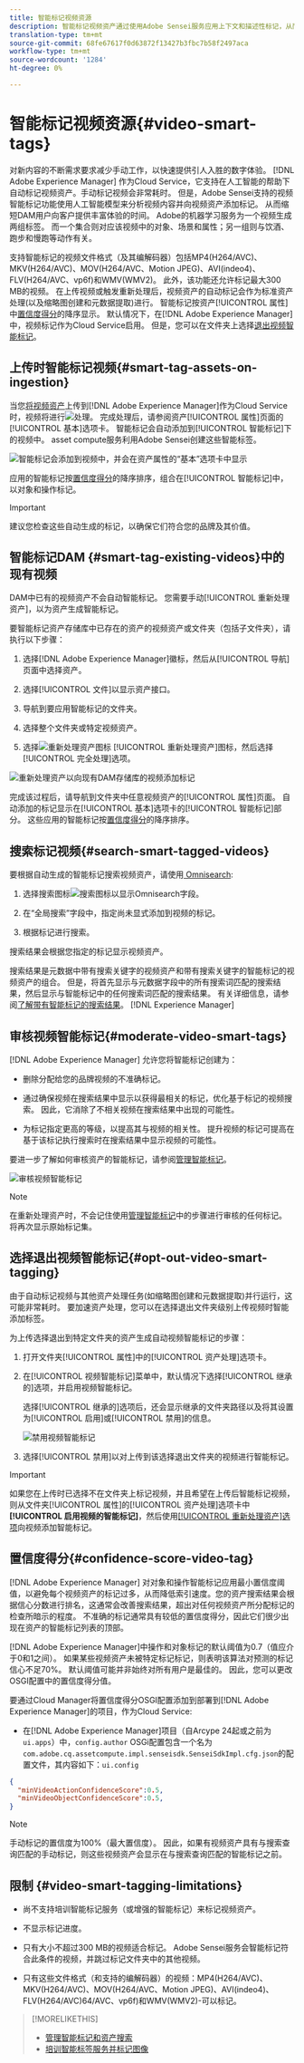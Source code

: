 ```yaml
---
title: 智能标记视频资源
description: 智能标记视频资产通过使用Adobe Sensei服务应用上下文和描述性标记，从而自动化资产标记。
translation-type: tm+mt
source-git-commit: 68fe67617f0d63872f13427b3fbc7b58f2497aca
workflow-type: tm+mt
source-wordcount: '1284'
ht-degree: 0%

---
```



# 智能标记视频资源{#video-smart-tags}

对新内容的不断需求要求减少手动工作，以快速提供引人入胜的数字体验。 [!DNL Adobe Experience Manager] 作为Cloud Service，它支持在人工智能的帮助下自动标记视频资产。手动标记视频会非常耗时。 但是，Adobe Sensei支持的视频智能标记功能使用人工智能模型来分析视频内容并向视频资产添加标记。 从而缩短DAM用户向客户提供丰富体验的时间。 Adobe的机器学习服务为一个视频生成两组标签。 而一个集合则对应该视频中的对象、场景和属性；另一组则与饮酒、跑步和慢跑等动作有关。

支持智能标记的视频文件格式（及其编解码器）包括MP4(H264/AVC)、MKV(H264/AVC)、MOV(H264/AVC、Motion JPEG)、AVI(indeo4)、FLV(H264/AVC、vp6f)和WMV(WMV2)。 此外，该功能还允许标记最大300 MB的视频。 在上传视频或触发重新处理后，视频资产的自动标记会作为标准资产处理(以及缩略图创建和元数据提取)进行。 智能标记按资产[!UICONTROL 属性]中[置信度得分](#confidence-score-video-tag)的降序显示。 默认情况下，在[!DNL Adobe Experience Manager]中，视频标记作为Cloud Service启用。 但是，您可以在文件夹上选择[退出视频智能标记](#opt-out-video-smart-tagging)。

## 上传时智能标记视频{#smart-tag-assets-on-ingestion}

当您[将视频资产](add-assets.md#upload-assets)上传到[!DNL Adobe Experience Manager]作为Cloud Service时，视频将进行![处理](assets/do-not-localize/assetprocessing.png)。 完成处理后，请参阅资产[!UICONTROL 属性]页面的[!UICONTROL 基本]选项卡。 智能标记会自动添加到[!UICONTROL 智能标记]下的视频中。 asset compute服务利用Adobe Sensei创建这些智能标签。

![智能标记会添加到视频中，并会在资产属性的“基本”选项卡中显示](assets/smart-tags-added-to-videos.png)

应用的智能标记按[置信度得分](#confidence-score-video-tag)的降序排序，组合在[!UICONTROL 智能标记]中，以对象和操作标记。

>[!IMPORTANT]
>
>建议您检查这些自动生成的标记，以确保它们符合您的品牌及其价值。

## 智能标记DAM {#smart-tag-existing-videos}中的现有视频

DAM中已有的视频资产不会自动智能标记。 您需要手动[!UICONTROL 重新处理资产]，以为资产生成智能标记。

要智能标记资产存储库中已存在的资产的视频资产或文件夹（包括子文件夹），请执行以下步骤：

1. 选择[!DNL Adobe Experience Manager]徽标，然后从[!UICONTROL 导航]页面中选择资产。

1. 选择[!UICONTROL 文件]以显示资产接口。

1. 导航到要应用智能标记的文件夹。

1. 选择整个文件夹或特定视频资产。

1. 选择![重新处理资产图标](assets/do-not-localize/reprocess-assets-icon.png) [!UICONTROL 重新处理资产]图标，然后选择[!UICONTROL 完全处理]选项。

![重新处理资产以向现有DAM存储库的视频添加标记](assets/reprocess.gif)

完成该过程后，请导航到文件夹中任意视频资产的[!UICONTROL 属性]页面。 自动添加的标记显示在[!UICONTROL 基本]选项卡的[!UICONTROL 智能标记]部分。 这些应用的智能标记按[置信度得分](#confidence-score-video-tag)的降序排序。

## 搜索标记视频{#search-smart-tagged-videos}

要根据自动生成的智能标记搜索视频资产，请使用[ Omnisearch](search-assets.md#search-assets-in-aem):

1. 选择搜索图标![搜索图标](assets/do-not-localize/search_icon.png)以显示Omnisearch字段。

1. 在“全局搜索”字段中，指定尚未显式添加到视频的标记。

1. 根据标记进行搜索。

搜索结果会根据您指定的标记显示视频资产。

搜索结果是元数据中带有搜索关键字的视频资产和带有搜索关键字的智能标记的视频资产的组合。 但是，将首先显示与元数据字段中的所有搜索词匹配的搜索结果，然后显示与智能标记中的任何搜索词匹配的搜索结果。 有关详细信息，请参阅[了解带有智能标记的搜索结果](smart-tags.md#understandsearch)。 [!DNL Experience Manager] 

## 审核视频智能标记{#moderate-video-smart-tags}

[!DNL Adobe Experience Manager] 允许您将智能标记创建为：

* 删除分配给您的品牌视频的不准确标记。

* 通过确保视频在搜索结果中显示以获得最相关的标记，优化基于标记的视频搜索。 因此，它消除了不相关视频在搜索结果中出现的可能性。

* 为标记指定更高的等级，以提高其与视频的相关性。 提升视频的标记可提高在基于该标记执行搜索时在搜索结果中显示视频的可能性。

要进一步了解如何审核资产的智能标记，请参阅[管理智能标记](smart-tags.md#manage-smart-tags-and-searches)。

![审核视频智能标记](assets/manage-video-smart-tags.png)

>[!NOTE]
>
>在重新处理资产时，不会记住使用[管理智能标记](smart-tags.md#manage-smart-tags-and-searches)中的步骤进行审核的任何标记。 将再次显示原始标记集。

## 选择退出视频智能标记{#opt-out-video-smart-tagging}

由于自动标记视频与其他资产处理任务(如缩略图创建和元数据提取)并行运行，这可能非常耗时。 要加速资产处理，您可以在选择退出文件夹级别上传视频时智能添加标签。

为上传选择退出到特定文件夹的资产生成自动视频智能标记的步骤：

1. 打开文件夹[!UICONTROL 属性]中的[!UICONTROL 资产处理]选项卡。

1. 在[!UICONTROL 视频智能标记]菜单中，默认情况下选择[!UICONTROL 继承的]选项，并启用视频智能标记。

   选择[!UICONTROL 继承的]选项后，还会显示继承的文件夹路径以及将其设置为[!UICONTROL 启用]或[!UICONTROL 禁用]的信息。

   ![禁用视频智能标记](assets/disable-video-tagging.png)

1. 选择[!UICONTROL 禁用]以对上传到该选择退出文件夹的视频进行智能标记。

>[!IMPORTANT]
>
>如果您在上传时已选择不在文件夹上标记视频，并且希望在上传后智能标记视频，则从文件夹[!UICONTROL 属性]的[!UICONTROL 资产处理]选项卡中&#x200B;**[!UICONTROL 启用视频的智能标记]**，然后使用[[!UICONTROL 重新处理资产]选项](#smart-tag-existing-videos)向视频添加智能标记。

## 置信度得分{#confidence-score-video-tag}

[!DNL Adobe Experience Manager] 对对象和操作智能标记应用最小置信度阈值，以避免每个视频资产的标记过多，从而降低索引速度。您的资产搜索结果会根据信心分数进行排名，这通常会改善搜索结果，超出对任何视频资产所分配标记的检查所暗示的程度。 不准确的标记通常具有较低的置信度得分，因此它们很少出现在资产的智能标记列表的顶部。

[!DNL Adobe Experience Manager]中操作和对象标记的默认阈值为0.7（值应介于0和1之间）。 如果某些视频资产未被特定标记标记，则表明该算法对预测的标记信心不足70%。 默认阈值可能并非始终对所有用户是最佳的。 因此，您可以更改OSGI配置中的置信度得分值。

要通过Cloud Manager将置信度得分OSGI配置添加到部署到[!DNL Adobe Experience Manager]的项目，作为Cloud Service:

* 在[!DNL Adobe Experience Manager]项目（自Arcype 24起或之前为`ui.apps`）中，`config.author` OSGi配置包含一个名为`com.adobe.cq.assetcompute.impl.senseisdk.SenseiSdkImpl.cfg.json`的配置文件，其内容如下：`ui.config`

```json
{
  "minVideoActionConfidenceScore":0.5,
  "minVideoObjectConfidenceScore":0.5,
}
```

>[!NOTE]
>
>手动标记的置信度为100%（最大置信度）。 因此，如果有视频资产具有与搜索查询匹配的手动标记，则这些视频资产会显示在与搜索查询匹配的智能标记之前。

## 限制 {#video-smart-tagging-limitations}

* 尚不支持培训智能标记服务（或增强的智能标记）来标记视频资产。

* 不显示标记进度。

* 只有大小不超过300 MB的视频适合标记。 Adobe Sensei服务会智能标记符合此条件的视频，并跳过标记文件夹中的其他视频。

* 只有这些文件格式（和支持的编解码器）的视频：MP4(H264/AVC)、MKV(H264/AVC)、MOV(H264/AVC、Motion JPEG)、AVI(indeo4)、FLV(H264/AVC)64/AVC、vp6f)和WMV(WMV2)-可以标记。

>[!MORELIKETHIS]
>
>* [管理智能标记和资产搜索](smart-tags.md#manage-smart-tags-and-searches)
>* [培训智能标签服务并标记图像](smart-tags.md)

